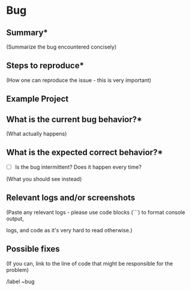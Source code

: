 # Bug

  

## Summary*

  

(Summarize the bug encountered concisely)

  
  

## Steps to reproduce*

  

(How one can reproduce the issue - this is very important)

  
  

## Example Project

 

  

## What is the current bug behavior?*

  

(What actually happens)

  
  

## What is the expected correct behavior?*


* [ ]   Is the bug intermittent? Does it happen every time?

  

(What you should see instead)

  
  

## Relevant logs and/or screenshots

  

(Paste any relevant logs - please use code blocks (```) to format console output,

logs, and code as it's very hard to read otherwise.)

  
  

## Possible fixes

  

(If you can, link to the line of code that might be responsible for the problem)

  

/label ~bug 
